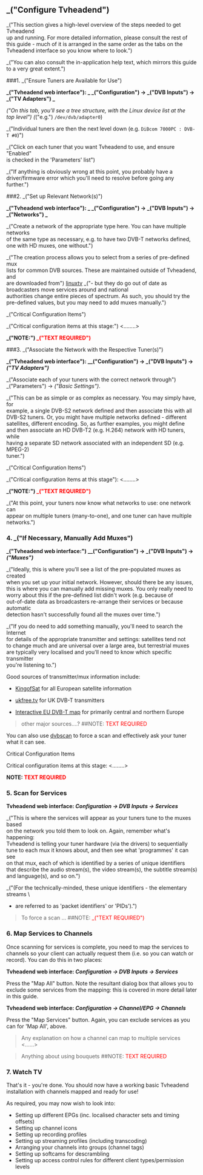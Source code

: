 
## _("Configure Tvheadend")

_("This section gives a high-level overview of the steps needed to get Tvheadend \
up and running. For more detailed information, please consult the rest of \
this guide - much of it is arranged in the same order as the tabs on the \
Tvheadend interface so you know where to look.")

_("You can also consult the in-application help text, which mirrors this guide \
to a very great extent.")

###1. _("Ensure Tuners are Available for Use")

**_("Tvheadend web interface"): _ _("Configuration") -> _("DVB Inputs") -> _("TV Adapters") _**

_("On this tab, you'll see a tree structure, with the Linux device list at the \
top level") (_("e.g.") `/dev/dvb/adapter0`)

_("Individual tuners are then the next level down (e.g. `DiBcom 7000PC : DVB-T #0`)")

_("Click on each tuner that you want Tvheadend to use, and ensure "Enabled" \
is checked in the 'Parameters' list")

_("If anything is obviously wrong at this point, you probably have a \
driver/firmware error which you'll need to resolve before going any further.")

###2. _("Set up Relevant Network(s)")

**_("Tvheadend web interface"): _ _("Configuration") -> _("DVB Inputs") -> _("Networks") _**

_("Create a network of the appropriate type here. You can have multiple networks \
of the same type as necessary, e.g. to have two DVB-T networks defined, \
one with HD muxes, one without.")

_("The creation process allows you to select from a series of pre-defined mux \
lists for common DVB sources. These are maintained outside of Tvheadend, and \
are downloaded from") [linuxtv](http://git.linuxtv.org/cgit.cgi/dtv-scan-tables.git/)
_("- but they do go out of date as broadcasters move services around and national \
authorities change entire pieces of spectrum. As such, you should try the \
pre-defined values, but you may need to add muxes manually.")

<div class="admonition warning">
<p class="admonition-title">_("Critical Configuration Items")</p>
<p>_("Critical configuration items at this stage:") <........></p>
<p><strong>_("NOTE:") <font color=red>_("TEXT REQUIRED")</font></strong></p>
</div>

###3. _("Associate the Network with the Respective Tuner(s)")

**_("Tvheadend web interface"): __("Configuration") -> _("DVB Inputs") -> _("TV Adapters")_**

_("Associate each of your tuners with the correct network through") _("Parameters") -> _("Basic Settings")_. 

_("This can be as simple or as complex as necessary. You may simply have, for \
example, a single DVB-S2 network defined and then associate this with all \
DVB-S2 tuners. Or, you might have multiple networks defined - different \
satellites, different encoding. So, as further examples, you might define \
and then associate an HD DVB-T2 (e.g. H.264) network with HD tuners, while \
having a separate SD network associated with an independent SD (e.g. MPEG-2) \
tuner.")

<div class="admonition warning">
<p class="admonition-title">_("Critical Configuration Items")</p>
<p>_("Critical configuration items at this stage"): <........></p>
<p><strong>_("NOTE:") <font color=red>_("TEXT REQUIRED")</font></strong></p>
</div>

_("At this point, your tuners now know what networks to use: one network can \
appear on multiple tuners (many-to-one), and one tuner can have multiple \
networks.")

### 4. _("If Necessary, Manually Add Muxes")

**_("Tvheadend web interface:") __("Configuration") -> _("DVB Inputs") -> _("Muxes")_**

_("Ideally, this is where you'll see a list of the pre-populated muxes as created \
when you set up your initial network. However, should there be any issues, \
this is where you can manually add missing muxes. You only really need to \
worry about this if the pre-defined list didn't work (e.g. because of \
out-of-date data as broadcasters re-arrange their services or because automatic \
detection hasn't successfully found all the muxes over time.")

_("If you do need to add something manually, you'll need to search the Internet \
for details of the appropriate transmitter and settings: satellites tend not \
to change much and are universal over a large area, but terrestrial muxes \
are typically very localised and you'll need to know which specific transmitter \
you're listening to.")

Good sources of transmitter/mux information include:

* [KingofSat](http://en.kingofsat.net) for all European satellite information

* [ukfree.tv](http://www.ukfree.tv/maps/freeview) for UK DVB-T transmitters

* [Interactive EU DVB-T map](http://www.dvbtmap.eu/mapmux.html) for primarily
central and northern Europe

> other major sources....?
##NOTE: <font color=red>TEXT REQUIRED</font>

You can also use [dvbscan](http://www.linuxtv.org/wiki/index.php/Dvbscan) to
force a scan and effectively ask your tuner what it can see.
 
<div class="admonition warning">
<p class="admonition-title">Critical Configuration Items</p>
<p>Critical configuration items at this stage: <........></p>
<p><strong>NOTE: <font color=red>TEXT REQUIRED</font></strong></p>
</div>

### 5. Scan for Services

**Tvheadend web interface: _Configuration -> DVB Inputs -> Services_**

_("This is where the services will appear as your tuners tune to the muxes based \
on the network you told them to look on. Again, remember what's happening: \
Tvheadend is telling your tuner hardware (via the drivers) to sequentially \
tune to each mux it knows about, and then see what 'programmes' it can see \
on that mux, each of which is identified by a series of unique identifiers \
that describe the audio stream(s), the video stream(s), the subtitle stream(s) \
and language(s), and so on.")

_("(For the technically-minded, these unique identifiers - the elementary streams \
- are referred to as 'packet identifiers' or 'PIDs').")

> To force a scan ...
##NOTE: <font color=red>_("TEXT REQUIRED")</font>

### 6. <x>Map Services to Channels</x>

<x>Once scanning for services is complete, you need to map the services to 
channels so your client can actually request them (i.e. so you can watch
or record). You can do this in two places</x>:

**<x>Tvheadend web interface</x>: _<x>Configuration</x> -> <x>DVB Inputs</x> -> <x>Services</x>_**

<x>Press the "Map All" button. Note the resultant dialog box that allows you
to exclude some services from the mapping: this is covered in more detail
later in this guide.</x>

**<x>Tvheadend web interface</x>: _<x>Configuration</x> -> <x>Channel/EPG</x> -> <x>Channels</x>_**

<x>Press the "Map Services" button. Again, you can exclude services as you
can for 'Map All', above.</x>

> <x>Any explanation on how a channel can map to multiple services</x> <......>

> <x>Anything about using bouquets</x>
##<x>NOTE:<x> <font color=red><x>TEXT REQUIRED</x></font>

### 7. Watch TV

That's it - you're done. You should now have a working basic Tvheadend
installation with channels mapped and ready for use!

As required, you may now wish to look into:

* Setting up different EPGs (inc. localised character sets and timing offsets)
* Setting up channel icons
* Setting up recording profiles
* Setting up streaming profiles (including transcoding)
* Arranging your channels into groups (channel tags)
* Setting up softcams for descrambling
* Setting up access control rules for different client types/permission levels

